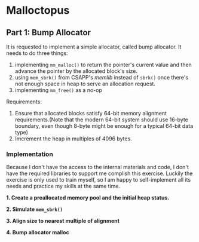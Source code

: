 # Malloctopus

## Part 1: Bump Allocator

It is requested to implement a simple allocator, called bump allocator. It needs to do three things:

1. implementing `mm_malloc()` to return the pointer's current value and then advance the pointer by the allocated block's size.
2. using `mem_sbrk()` from CSAPP's *memlib* instead of `sbrk()` once there's not enough space in heap to serve an allocation request.
3. implementing `mm_free()` as a no-op

Requirements:

1. Ensure that allocated blocks satisfy 64-bit memory alignment requirements.(Note that the modern 64-bit system should use 16-byte
boundary, even though 8-byte might be enough for a typical 64-bit data type)
2. Imcrement the heap in multiples of 4096 bytes.

### Implementation

Because I don't have the access to the internal materials and code, I don't have the required libraries to support me complish this
exercise. Luckily the exercise is only used to train myself, so I am happy to self-implement all its needs and practice my skills at
the same time.

**1. Create a preallocated memory pool and the initial heap status.**

**2. Simulate `mem_sbrk()`**

**3. Align size to nearest multiple of alignment**

**4. Bump allocator malloc**


